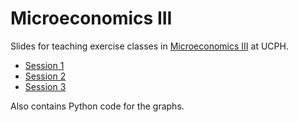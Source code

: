 # Microeconomics III
Slides for teaching exercise classes in [Microeconomics III](https://kurser.ku.dk/course/aØka08005u/2019-2020) at UCPH.

* [Session 1](https://github.com/thornoe/micro_III/blob/master/s1/main.pdf)
* [Session 2](https://github.com/thornoe/micro_III/blob/master/s2/main.pdf)
* [Session 3](https://github.com/thornoe/micro_III/blob/master/s3/main.pdf)

Also contains Python code for the graphs.
